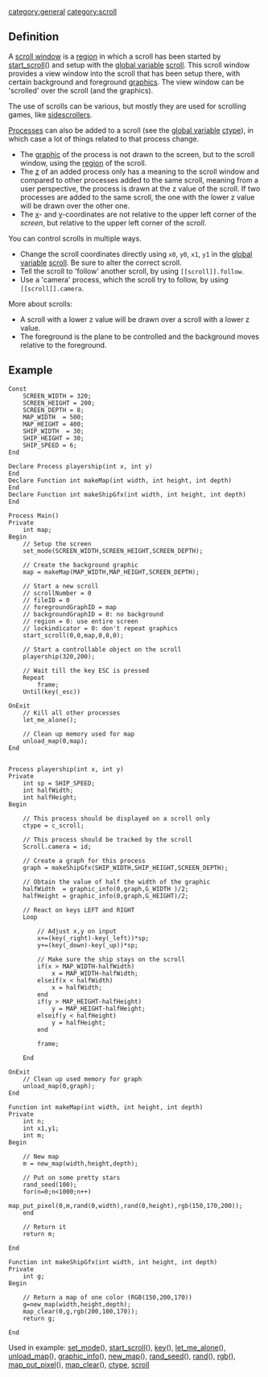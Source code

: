<category:general> <category:scroll>

Definition
----------

A [scroll window](scroll_window "wikilink") is a
[region](region "wikilink") in which a scroll has been started by
[start\_scroll](start_scroll "wikilink")() and setup with the [global
variable](global_variable "wikilink") [scroll](scroll "wikilink"). This
scroll window provides a view window into the scroll that has been setup
there, with certain background and foreground
[graphics](graphics "wikilink"). The view window can be 'scrolled' over
the scroll (and the graphics).

The use of scrolls can be various, but mostly they are used for
scrolling games, like
[sidescrollers](http://en.wikipedia.org/wiki/Side-scrolling_video_game).

[Processes](Process "wikilink") can also be added to a scroll (see the
[global variable](global_variable "wikilink")
[ctype](ctype "wikilink")), in which case a lot of things related to
that process change.

-   The [graphic](graphic "wikilink") of the process is not drawn to the
    screen, but to the scroll window, using the
    [region](region "wikilink") of the scroll.
-   The [z](z "wikilink") of an added process only has a meaning to the
    scroll window and compared to other processes added to the same
    scroll, meaning from a user perspective, the process is drawn at the
    z value of the scroll. If two processes are added to the same
    scroll, the one with the lower z value will be drawn over the
    other one.
-   The [x](x "wikilink")- and [y](y "wikilink")-coordinates are not
    relative to the upper left corner of the *screen*, but relative to
    the upper left corner of the *scroll*.

You can control scrolls in multiple ways.

-   Change the scroll coordinates directly using `x0`, `y0`, `x1`, `y1`
    in the [global variable](global_variable "wikilink")
    [scroll](scroll "wikilink"). Be sure to alter the correct scroll.
-   Tell the scroll to 'follow' another scroll, by using
    `[[scroll]].follow`.
-   Use a 'camera' process, which the scroll try to follow, by using
    `[[scroll]].camera`.

More about scrolls:

-   A scroll with a lower z value will be drawn over a scroll with a
    lower z value.
-   The foreground is the plane to be controlled and the background
    moves relative to the foreground.

Example
-------

    Const
        SCREEN_WIDTH = 320;
        SCREEN_HEIGHT = 200;
        SCREEN_DEPTH = 8;
        MAP_WIDTH  = 500;
        MAP_HEIGHT = 400;
        SHIP_WIDTH  = 30;
        SHIP_HEIGHT = 30;
        SHIP_SPEED = 6;
    End

    Declare Process playership(int x, int y)
    End
    Declare Function int makeMap(int width, int height, int depth)
    End
    Declare Function int makeShipGfx(int width, int height, int depth)
    End

    Process Main()
    Private
        int map;
    Begin
        // Setup the screen
        set_mode(SCREEN_WIDTH,SCREEN_HEIGHT,SCREEN_DEPTH);

        // Create the background graphic
        map = makeMap(MAP_WIDTH,MAP_HEIGHT,SCREEN_DEPTH);

        // Start a new scroll
        // scrollNumber = 0
        // fileID = 0
        // foregroundGraphID = map
        // backgroundGraphID = 0: no background
        // region = 0: use entire screen
        // lockindicator = 0: don't repeat graphics
        start_scroll(0,0,map,0,0,0);

        // Start a controllable object on the scroll
        playership(320,200);

        // Wait till the key ESC is pressed
        Repeat
            frame;
        Until(key(_esc))

    OnExit
        // Kill all other processes
        let_me_alone();

        // Clean up memory used for map
        unload_map(0,map);
    End


    Process playership(int x, int y)
    Private
        int sp = SHIP_SPEED;
        int halfWidth;
        int halfHeight;
    Begin

        // This process should be displayed on a scroll only
        ctype = c_scroll;

        // This process should be tracked by the scroll
        Scroll.camera = id;

        // Create a graph for this process
        graph = makeShipGfx(SHIP_WIDTH,SHIP_HEIGHT,SCREEN_DEPTH);

        // Obtain the value of half the width of the graphic
        halfWidth  = graphic_info(0,graph,G_WIDTH )/2;
        halfHeight = graphic_info(0,graph,G_HEIGHT)/2;

        // React on keys LEFT and RIGHT
        Loop

            // Adjust x,y on input
            x+=(key(_right)-key(_left))*sp;
            y+=(key(_down)-key(_up))*sp;

            // Make sure the ship stays on the scroll
            if(x > MAP_WIDTH-halfWidth)
                x = MAP_WIDTH-halfWidth;
            elseif(x < halfWidth)
                x = halfWidth;
            end
            if(y > MAP_HEIGHT-halfHeight)
                y = MAP_HEIGHT-halfHeight;
            elseif(y < halfHeight)
                y = halfHeight;
            end

            frame;

        End

    OnExit
        // Clean up used memory for graph
        unload_map(0,graph);
    End

    Function int makeMap(int width, int height, int depth)
    Private
        int n;
        int x1,y1;
        int m;
    Begin

        // New map
        m = new_map(width,height,depth);

        // Put on some pretty stars
        rand_seed(100);
        for(n=0;n<1000;n++)
            map_put_pixel(0,m,rand(0,width),rand(0,height),rgb(150,170,200));
        end

        // Return it
        return m;

    End

    Function int makeShipGfx(int width, int height, int depth)
    Private
        int g;
    Begin

        // Return a map of one color (RGB(150,200,170))
        g=new_map(width,height,depth);
        map_clear(0,g,rgb(200,100,170));
        return g;

    End

Used in example: [set\_mode](set_mode "wikilink")(),
[start\_scroll](start_scroll "wikilink")(), [key](key "wikilink")(),
[let\_me\_alone](let_me_alone "wikilink")(),
[unload\_map](unload_map "wikilink")(),
[graphic\_info](graphic_info "wikilink")(),
[new\_map](new_map "wikilink")(), [rand\_seed](rand_seed "wikilink")(),
[rand](rand "wikilink")(), [rgb](rgb "wikilink")(),
[map\_put\_pixel](map_put_pixel "wikilink")(),
[map\_clear](map_clear "wikilink")(), [ctype](ctype "wikilink"),
[scroll](scroll "wikilink")
